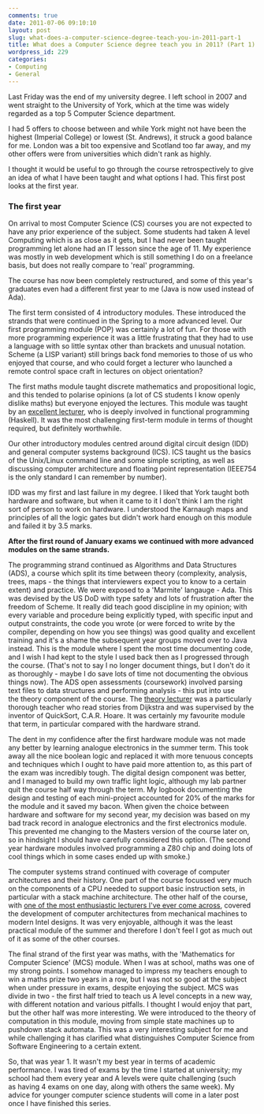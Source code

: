 ```yaml
---
comments: true
date: 2011-07-06 09:10:10
layout: post
slug: what-does-a-computer-science-degree-teach-you-in-2011-part-1
title: What does a Computer Science degree teach you in 2011? (Part 1)
wordpress_id: 229
categories:
- Computing
- General
---
```


Last Friday was the end of my university degree. I left school in 2007 and went straight to the University of York, which at the time was widely regarded as a top 5 Computer Science department.

I had 5 offers to choose between and while York might not have been the highest (Imperial College) or lowest (St. Andrews), it struck a good balance for me. London was a bit too expensive and Scotland too far away, and my other offers were from universities which didn't rank as highly.

I thought it would be useful to go through the course retrospectively to give an idea of what I have been taught and what options I had. This first post looks at the first year.<!-- more -->


### The first year


On arrival to most Computer Science (CS) courses you are not expected to have any prior experience of the subject. Some students had taken A level Computing which is as close as it gets, but I had never been taught programming let alone had an IT lesson since the age of 11. My experience was mostly in web development which is still something I do on a freelance basis, but does not really compare to 'real' programming.

The course has now been completely restructured, and some of this year's graduates even had a different first year to me (Java is now used instead of Ada).

The first term consisted of 4 introductory modules. These introduced the strands that were continued in the Spring to a more advanced level. Our first programming module (POP) was certainly a lot of fun. For those with more programming experience it was a little frustrating that they had to use a language with so little syntax other than brackets and unusual notation. Scheme (a LISP variant) still brings back fond memories to those of us who enjoyed that course, and who could forget a lecturer who launched a remote control space craft in lectures on object orientation?

The first maths module taught discrete mathematics and propositional logic, and this tended to polarise opinions (a lot of CS students I know openly dislike maths) but everyone enjoyed the lectures. This module was taught by an [excellent lecturer](http://www-users.cs.york.ac.uk/~colin/), who is deeply involved in functional programming (Haskell). It was the most challenging first-term module in terms of thought required, but definitely worthwhile.

Our other introductory modules centred around digital circuit design (IDD) and general computer systems background (ICS). ICS taught us the basics of the Unix/Linux command line and some simple scripting, as well as discussing computer architecture and floating point representation (IEEE754 is the only standard I can remember by number).

IDD was my first and last failure in my degree. I liked that York taught both hardware and software, but when it came to it I don't think I am the right sort of person to work on hardware. I understood the Karnaugh maps and principles of all the logic gates but didn't work hard enough on this module and failed it by 3.5 marks.

**After the first round of January exams we continued with more advanced modules on the same strands.**

The programming strand continued as Algorithms and Data Structures (ADS), a course which split its time between theory (complexity, analysis, trees, maps - the things that interviewers expect you to know to a certain extent) and practice. We were exposed to a 'Marmite' langauge - Ada. This was devised by the US DoD with type safety and lots of frustration after the freedom of Scheme. It really did teach good discipline in my opinion; with every variable and procedure being explicitly typed, with specific input and output constraints, the code you wrote (or were forced to write by the compiler, depending on how you see things) was good quality and excellent training and it's a shame the subsequent year groups moved over to Java instead. This is the module where I spent the most time documenting code, and I wish I had kept to the style I used back then as I progressed through the course. (That's not to say I no longer document things, but I don't do it as thoroughly - maybe I do save lots of time not documenting the obvious things now). The ADS open assessments (coursework) involved parsing text files to data structures and performing analysis - this put into use the theory component of the course. The [theory lecturer](http://www-users.cs.york.ac.uk/~jeremy/) was a particularly thorough teacher who read stories from Dijkstra and was supervised by the inventor of QuickSort, C.A.R. Hoare. It was certainly my favourite module that term, in particular compared with the hardware strand.

The dent in my confidence after the first hardware module was not made any better by learning analogue electronics in the summer term. This took away all the nice boolean logic and replaced it with more tenuous concepts and techniques which I ought to have paid more attention to, as this part of the exam was incredibly tough. The digital design component was better, and I managed to build my own traffic light logic, although my lab partner quit the course half way through the term. My logbook documenting the design and testing of each mini-project accounted for 20% of the marks for the module and it saved my bacon. When given the choice between hardware and software for my second year, my decision was based on my bad track record in analogue electronics and the first electronics module. This prevented me changing to the Masters version of the course later on, so in hindsight I should have carefully considered this option. (The second year hardware modules involved programming a Z80 chip and doing lots of cool things which in some cases ended up with smoke.)

The computer systems strand continued with coverage of computer architectures and their history. One part of the course focussed very much on the components of a CPU needed to support basic instruction sets, in particular with a stack machine architecture. The other half of the course, with [one of the most enthusiastic lecturers I've ever come across](http://www.cs.york.ac.uk/arch/staff/permanent/Austin), covered the development of computer architectures from mechanical machines to modern Intel designs. It was very enjoyable, although it was the least practical module of the summer and therefore I don't feel I got as much out of it as some of the other courses.

The final strand of the first year was maths, with the 'Mathematics for Computer Science' (MCS) module. When I was at school, maths was one of my strong points. I somehow managed to impress my teachers enough to win a maths prize two years in a row, but I was not so good at the subject when under pressure in exams, despite enjoying the subject. MCS was divide in two - the first half tried to teach us A level concepts in a new way, with different notation and various pitfalls. I thought I would enjoy that part, but the other half was more interesting. We were introduced to the theory of computation in this module, moving from simple state machines up to pushdown stack automata. This was a very interesting subject for me and while challenging it has clarified what distinguishes Computer Science from Software Engineering to a certain extent.

So, that was year 1. It wasn't my best year in terms of academic performance. I was tired of exams by the time I started at university; my school had them every year and A levels were quite challenging (such as having 4 exams on one day, along with others the same week). My advice for younger computer science students will come in a later post once I have finished this series.
